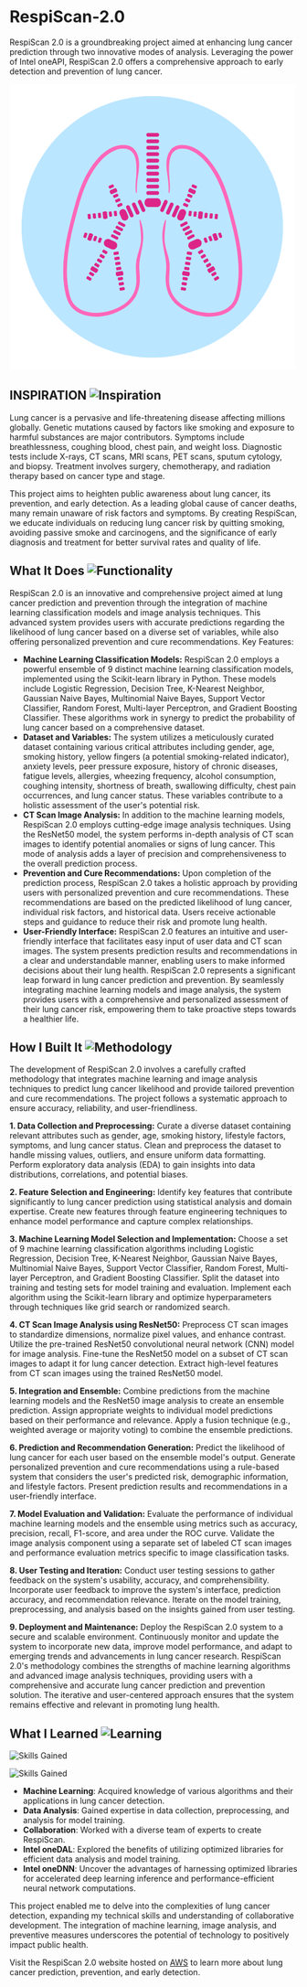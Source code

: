 # RespiScan-2.0
RespiScan 2.0 is a groundbreaking project aimed at enhancing lung cancer prediction through two innovative modes of analysis. Leveraging the power of Intel oneAPI, RespiScan 2.0 offers a comprehensive approach to early detection and prevention of lung cancer.

![RespiScan Logo](https://github.com/Abhinav00711/Abhinav00711.github.io/blob/main/files/RespiScan.png)

## INSPIRATION ![Inspiration](https://user-images.githubusercontent.com/72274851/218500470-ec078b99-0a50-4b06-a2df-c09e47ecc187.png)

Lung cancer is a pervasive and life-threatening disease affecting millions globally. Genetic mutations caused by factors like smoking and exposure to harmful substances are major contributors. Symptoms include breathlessness, coughing blood, chest pain, and weight loss. Diagnostic tests include X-rays, CT scans, MRI scans, PET scans, sputum cytology, and biopsy. Treatment involves surgery, chemotherapy, and radiation therapy based on cancer type and stage.

This project aims to heighten public awareness about lung cancer, its prevention, and early detection. As a leading global cause of cancer deaths, many remain unaware of risk factors and symptoms. By creating RespiScan, we educate individuals on reducing lung cancer risk by quitting smoking, avoiding passive smoke and carcinogens, and the significance of early diagnosis and treatment for better survival rates and quality of life.

## What It Does ![Functionality](https://user-images.githubusercontent.com/72274851/218503394-b52dfcc9-0620-4f44-94f5-46a09a5cc970.png)

RespiScan 2.0 is an innovative and comprehensive project aimed at lung cancer prediction and prevention through the integration of machine learning classification models and image analysis techniques. This advanced system provides users with accurate predictions regarding the likelihood of lung cancer based on a diverse set of variables, while also offering personalized prevention and cure recommendations.
Key Features:
- **Machine Learning Classification Models:** RespiScan 2.0 employs a powerful ensemble of 9 distinct machine learning classification models, implemented using the Scikit-learn library in Python. These models include Logistic Regression, Decision Tree, K-Nearest Neighbor, Gaussian Naive Bayes, Multinomial Naive Bayes, Support Vector Classifier, Random Forest, Multi-layer Perceptron, and Gradient Boosting Classifier. These algorithms work in synergy to predict the probability of lung cancer based on a comprehensive dataset.
- **Dataset and Variables:** The system utilizes a meticulously curated dataset containing various critical attributes including gender, age, smoking history, yellow fingers (a potential smoking-related indicator), anxiety levels, peer pressure exposure, history of chronic diseases, fatigue levels, allergies, wheezing frequency, alcohol consumption, coughing intensity, shortness of breath, swallowing difficulty, chest pain occurrences, and lung cancer status. These variables contribute to a holistic assessment of the user's potential risk.
- **CT Scan Image Analysis:** In addition to the machine learning models, RespiScan 2.0 employs cutting-edge image analysis techniques. Using the ResNet50 model, the system performs in-depth analysis of CT scan images to identify potential anomalies or signs of lung cancer. This mode of analysis adds a layer of precision and comprehensiveness to the overall prediction process.
- **Prevention and Cure Recommendations:** Upon completion of the prediction process, RespiScan 2.0 takes a holistic approach by providing users with personalized prevention and cure recommendations. These recommendations are based on the predicted likelihood of lung cancer, individual risk factors, and historical data. Users receive actionable steps and guidance to reduce their risk and promote lung health.
- **User-Friendly Interface:** RespiScan 2.0 features an intuitive and user-friendly interface that facilitates easy input of user data and CT scan images. The system presents prediction results and recommendations in a clear and understandable manner, enabling users to make informed decisions about their lung health.
RespiScan 2.0 represents a significant leap forward in lung cancer prediction and prevention. By seamlessly integrating machine learning models and image analysis, the system provides users with a comprehensive and personalized assessment of their lung cancer risk, empowering them to take proactive steps towards a healthier life.

## How I Built It ![Methodology](https://user-images.githubusercontent.com/72274851/218502434-f6e66043-0db0-4f85-b7f4-f33b2d33df1f.png)

The development of RespiScan 2.0 involves a carefully crafted methodology that integrates machine learning and image analysis techniques to predict lung cancer likelihood and provide tailored prevention and cure recommendations. The project follows a systematic approach to ensure accuracy, reliability, and user-friendliness.

**1. Data Collection and Preprocessing:**
Curate a diverse dataset containing relevant attributes such as gender, age, smoking history, lifestyle factors, symptoms, and lung cancer status.
Clean and preprocess the dataset to handle missing values, outliers, and ensure uniform data formatting.
Perform exploratory data analysis (EDA) to gain insights into data distributions, correlations, and potential biases.

**2. Feature Selection and Engineering:**
Identify key features that contribute significantly to lung cancer prediction using statistical analysis and domain expertise.
Create new features through feature engineering techniques to enhance model performance and capture complex relationships.

**3. Machine Learning Model Selection and Implementation:**
Choose a set of 9 machine learning classification algorithms including Logistic Regression, Decision Tree, K-Nearest Neighbor, Gaussian Naive Bayes, Multinomial Naive Bayes, Support Vector Classifier, Random Forest, Multi-layer Perceptron, and Gradient Boosting Classifier.
Split the dataset into training and testing sets for model training and evaluation.
Implement each algorithm using the Scikit-learn library and optimize hyperparameters through techniques like grid search or randomized search.

**4. CT Scan Image Analysis using ResNet50:**
Preprocess CT scan images to standardize dimensions, normalize pixel values, and enhance contrast.
Utilize the pre-trained ResNet50 convolutional neural network (CNN) model for image analysis.
Fine-tune the ResNet50 model on a subset of CT scan images to adapt it for lung cancer detection.
Extract high-level features from CT scan images using the trained ResNet50 model.

**5. Integration and Ensemble:**
Combine predictions from the machine learning models and the ResNet50 image analysis to create an ensemble prediction.
Assign appropriate weights to individual model predictions based on their performance and relevance.
Apply a fusion technique (e.g., weighted average or majority voting) to combine the ensemble predictions.

**6. Prediction and Recommendation Generation:**
Predict the likelihood of lung cancer for each user based on the ensemble model's output.
Generate personalized prevention and cure recommendations using a rule-based system that considers the user's predicted risk, demographic information, and lifestyle factors.
Present prediction results and recommendations in a user-friendly interface.

**7. Model Evaluation and Validation:**
Evaluate the performance of individual machine learning models and the ensemble using metrics such as accuracy, precision, recall, F1-score, and area under the ROC curve.
Validate the image analysis component using a separate set of labeled CT scan images and performance evaluation metrics specific to image classification tasks.

**8. User Testing and Iteration:**
Conduct user testing sessions to gather feedback on the system's usability, accuracy, and comprehensibility.
Incorporate user feedback to improve the system's interface, prediction accuracy, and recommendation relevance.
Iterate on the model training, preprocessing, and analysis based on the insights gained from user testing.

**9. Deployment and Maintenance:**
Deploy the RespiScan 2.0 system to a secure and scalable environment.
Continuously monitor and update the system to incorporate new data, improve model performance, and adapt to emerging trends and advancements in lung cancer research.
RespiScan 2.0's methodology combines the strengths of machine learning algorithms and advanced image analysis techniques, providing users with a comprehensive and accurate lung cancer prediction and prevention solution. The iterative and user-centered approach ensures that the system remains effective and relevant in promoting lung health.

## What I Learned ![Learning](https://user-images.githubusercontent.com/72274851/218499685-e8d445fc-e35e-4ab5-abc1-c32462592603.png)

![Skills Gained](https://user-images.githubusercontent.com/72274851/220130227-3c48e87b-3e68-4f1c-b0e4-8e3ad9a4805a.png)

![Skills Gained](https://openbenchmarking.org/logos/pts_onednn.png)

- **Machine Learning**: Acquired knowledge of various algorithms and their applications in lung cancer detection.
- **Data Analysis**: Gained expertise in data collection, preprocessing, and analysis for model training.
- **Collaboration**: Worked with a diverse team of experts to create RespiScan.
- **Intel oneDAL**: Explored the benefits of utilizing optimized libraries for efficient data analysis and model training.
- **Intel oneDNN**: Uncover the advantages of harnessing optimized libraries for accelerated deep learning inference and performance-efficient neural network computations.

This project enabled me to delve into the complexities of lung cancer detection, expanding my technical skills and understanding of collaborative development. The integration of machine learning, image analysis, and preventive measures underscores the potential of technology to positively impact public health.

Visit the RespiScan 2.0 website hosted on [AWS](https://respiscan.s3.ap-south-1.amazonaws.com/index.html) to learn more about lung cancer prediction, prevention, and early detection.
